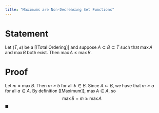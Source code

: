 ```yaml
---
title: "Maximums are Non-Decreasing Set Functions"
---
```


# Statement
Let $(T, \leq)$ be a [[Total Ordering]] and suppose $A \subset B \subset T$ such that $\max A$ and $\max B$ both exist. Then $\max A \leq \max B$.

# Proof
Let $m = \max B$. Then $m \geq b$ for all $b \in B$. Since $A \subset B$, we have that $m \geq a$ for all $a \in A$. By definition [[Maximum]], $\max A \in A$, so $$\max B = m \geq \max A$$ $\blacksquare$